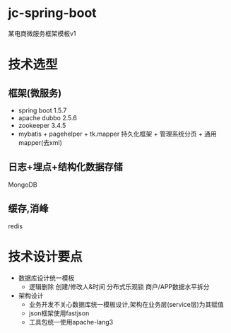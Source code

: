 # jc-spring-boot
  某电商微服务框架模板v1
  
# 技术选型
## 框架(微服务)
+ spring boot 1.5.7
+ apache dubbo 2.5.6
+ zookeeper 3.4.5
+ mybatis + pagehelper + tk.mapper 持久化框架 + 管理系统分页 + 通用mapper(去xml)
## 日志+埋点+结构化数据存储
 MongoDB
## 缓存,消峰
 redis

# 技术设计要点
+ 数据库设计统一模板
  - 逻辑删除 创建/修改人&时间 分布式乐观锁 商户/APP数据水平拆分
+ 架构设计
  - 业务开发不关心数据库统一模板设计,架构在业务层(service层)为其赋值
  - json框架使用fastjson
  - 工具包统一使用apache-lang3








